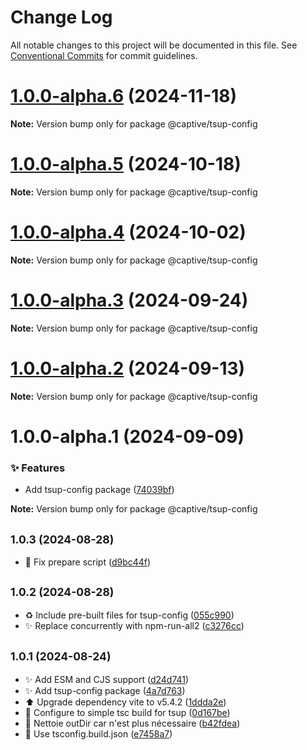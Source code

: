 # Change Log

All notable changes to this project will be documented in this file.
See [Conventional Commits](https://conventionalcommits.org) for commit guidelines.

# [1.0.0-alpha.6](https://github.com/Captive-Studio/es-project-config/compare/@captive/tsup-config@1.0.0-alpha.5...@captive/tsup-config@1.0.0-alpha.6) (2024-11-18)

**Note:** Version bump only for package @captive/tsup-config

# [1.0.0-alpha.5](https://github.com/Captive-Studio/es-project-config/compare/@captive/tsup-config@1.0.0-alpha.4...@captive/tsup-config@1.0.0-alpha.5) (2024-10-18)

**Note:** Version bump only for package @captive/tsup-config

# [1.0.0-alpha.4](https://github.com/Captive-Studio/es-project-config/compare/@captive/tsup-config@1.0.0-alpha.3...@captive/tsup-config@1.0.0-alpha.4) (2024-10-02)

**Note:** Version bump only for package @captive/tsup-config

# [1.0.0-alpha.3](https://github.com/Captive-Studio/es-project-config/compare/@captive/tsup-config@1.0.0-alpha.2...@captive/tsup-config@1.0.0-alpha.3) (2024-09-24)

**Note:** Version bump only for package @captive/tsup-config

# [1.0.0-alpha.2](https://github.com/Captive-Studio/es-project-config/compare/@captive/tsup-config@1.0.0-alpha.1...@captive/tsup-config@1.0.0-alpha.2) (2024-09-13)

**Note:** Version bump only for package @captive/tsup-config

# 1.0.0-alpha.1 (2024-09-09)

### ✨ Features

- Add tsup-config package ([74039bf](https://github.com/Captive-Studio/es-project-config/commit/74039bf))

**Note:** Version bump only for package @captive/tsup-config

## <small>1.0.3 (2024-08-28)</small>

- 👷 Fix prepare script ([d9bc44f](https://github.com/w5s/project-config/commit/d9bc44f))

## <small>1.0.2 (2024-08-28)</small>

- ♻️ Include pre-built files for tsup-config ([055c990](https://github.com/w5s/project-config/commit/055c990))
- ✨ Replace concurrently with npm-run-all2 ([c3276cc](https://github.com/w5s/project-config/commit/c3276cc))

## <small>1.0.1 (2024-08-24)</small>

- ✨ Add ESM and CJS support ([d24d741](https://github.com/w5s/project-config/commit/d24d741))
- ✨ Add tsup-config package ([4a7d763](https://github.com/w5s/project-config/commit/4a7d763))
- ⬆️ Upgrade dependency vite to v5.4.2 ([1ddda2e](https://github.com/w5s/project-config/commit/1ddda2e))
- 🔧 Configure to simple tsc build for tsup ([0d167be](https://github.com/w5s/project-config/commit/0d167be))
- 🔧 Nettoie outDir car n'est plus nécessaire ([b42fdea](https://github.com/w5s/project-config/commit/b42fdea))
- 🔧 Use tsconfig.build.json ([e7458a7](https://github.com/w5s/project-config/commit/e7458a7))
